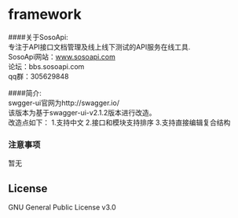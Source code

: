 # framework

####关于SosoApi:  
专注于API接口文档管理及线上线下测试的API服务在线工具.   
SosoApi网站：www.sosoapi.com  
论坛：bbs.sosoapi.com  
qq群：305629848  

####简介:  
swgger-ui官网为http://swagger.io/  
该版本为基于swagger-ui-v2.1.2版本进行改造。  
改造点如下：
1.支持中文
2.接口和模块支持排序
3.支持直接编辑复合结构

### 注意事项
暂无

## License
GNU General Public License v3.0

